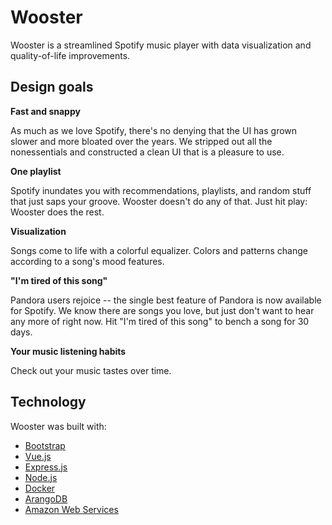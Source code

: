 # Wooster

Wooster is a streamlined Spotify music player with data visualization and quality-of-life improvements.

## Design goals

**Fast and snappy**

As much as we love Spotify, there's no denying that the UI has grown slower and more bloated over the years. We stripped out all the nonessentials and constructed a clean UI that is a pleasure to use.

**One playlist**

Spotify inundates you with recommendations, playlists, and random stuff that just saps your groove. Wooster doesn't do any of that. Just hit play: Wooster does the rest.

**Visualization**

Songs come to life with a colorful equalizer. Colors and patterns change according to a song's mood features.

**"I'm tired of this song"**

Pandora users rejoice -- the single best feature of Pandora is now available for Spotify. We know there are songs you love, but just don't want to hear any more of right now. Hit "I'm tired of this song" to bench a song for 30 days.

**Your music listening habits**

Check out your music tastes over time.

## Technology

Wooster was built with:

* [Bootstrap](https://getbootstrap.com/)
* [Vue.js](https://vuejs.org/)
* [Express.js](https://expressjs.com/)
* [Node.js](https://nodejs.org/)
* [Docker](https://www.docker.com/)
* [ArangoDB](https://www.arangodb.com/)
* [Amazon Web Services](https://aws.amazon.com/)
